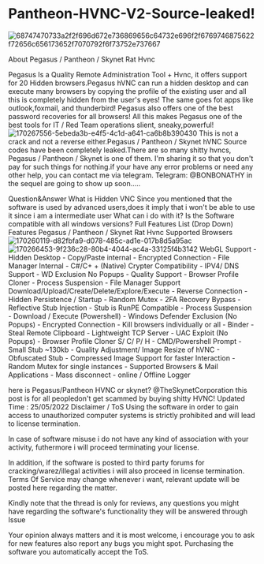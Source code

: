 # Pantheon-HVNC-V2-Source-leaked!
![68747470733a2f2f696d672e736869656c64732e696f2f6769746875622f72656c656173652f7070792f6f73752e737667](https://user-images.githubusercontent.com/114527536/193658915-3d42c70b-354c-4dd5-8c73-9c61acf8493b.svg)

About Pegasus / Pantheon / Skynet Rat Hvnc

 Pegasus Is a Quality Remote Administration Tool + Hvnc, it offers support for 20 Hidden browsers.Pegasus hVNC can run a hidden desktop and can execute many browsers by copying the profile of the existing user and all this is completely hidden from the user's eyes! The same goes fot apps like outlook,foxmail, and thunderbird! Pegasus also offers one of the best password recoveries for all browsers! All this makes Pegasus one of the best tools for IT / Red Team operations slient, sneaky,powerful!
 ![170267556-5ebeda3b-e4f5-4c1d-a641-ca6b8b390430](https://user-images.githubusercontent.com/114527536/193658967-1773603c-4b0a-4cd3-9e9f-b3cf13453d75.gif)
This is not a crack and not a reverse either.Pegasus / Pantheon / Skynet hVNC Source codes have been completely leaked.There are so many shitty hvncs, Pegasus / Pantheon / Skynet is one of them. I'm sharing it so that you don't pay for such things for nothing.if your have any error problems or need any other help, you can contact me via telegram. Telegram: @BONBONATHY in the sequel are going to show up soon.....

Question&Answer
What is Hidden VNC
Since you mentioned that the software is used by advanced users,does it imply that i won't be able to use it since i am a intermediate user
What can i do with it?
Is the Software compatible with all windows versions?
Full Features List (Drop Down)
Features
Pegasus / Pantheon / Skynet Rat Hvnc Supported Browsers
![170260119-d82fbfa9-d078-485c-ad1e-017b8d5a95ac](https://user-images.githubusercontent.com/114527536/193659013-96abe6ec-e353-4bb3-8bee-e7b7a16713a0.png)
![170266453-9f236c28-80b4-4044-ac4a-33125f4b3142](https://user-images.githubusercontent.com/114527536/193659019-9f997890-db52-4c88-9dda-75b2b3fdf90d.gif)
WebGL Support - Hidden Desktop - Copy/Paste internal - Encrypted Connection - File Manager Internal - C#/C+ + (Native) Crypter Compatibility - IPV4/ DNS Support - WD Exclusion No Popups - Quality Support - Browser Profile Cloner - Process Suspension - File Manager Support Download/Upload/Create/Delete/Explore/Execute - Reverse Connection - Hidden Persistence / Startup - Random Mutex - 2FA Recovery Bypass - Reflective Stub Injection - Stub is RunPE Compatible - Process Suspension - Download / Execute (Powershell) - Windows Defender Exclusion (No Popups) - Encrypted Connection - Kill browsers individually or all - Binder - Steal Remote Clipboard - Lightweight TCP Server - UAC Exploit (No Popups) - Browser Profile Cloner S/ C/ P/ H - CMD/Powershell Prompt - Small Stub ~130kb - Quality Adjustment/ Image Resize of hVNC - Obfuscated Stub - Compressed Image Support for faster Interaction - Random Mutex for single instances - Supported Browsers & Mail Applications - Mass disconnect - online / Offline Logger

here is Pegasus/Pantheon HVNC or skynet? @TheSkynetCorporation this post is for all peopledon't get scammed by buying shitty HVNC! Updated Time : 25/05/2022
Disclaimer / ToS
Using the software in order to gain access to unauthorized computer systems is strictly prohibited and will lead to license termination.

In case of software misuse i do not have any kind of association with your activity, futhermore i will proceed terminating your license.

In addition, if the software is posted to third party forums for cracking/warez/illegal activities i will also proceed in license termination. Terms Of Service may change whenever i want, relevant update will be posted here regarding the matter.

Kindly note that the thread is only for reviews, any questions you might have regarding the software's functionality they will be answered through Issue

Your opinion always matters and it is most welcome, i encourage you to ask for new features also report any bugs you might spot. Purchasing the software you automatically accept the ToS.
